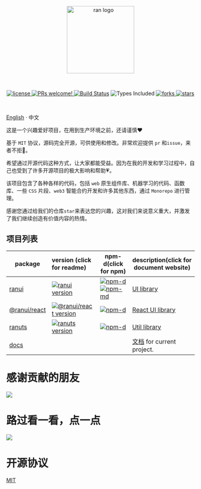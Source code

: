 <p align="center">
  <a href="https://chaxus.github.io/ran/" target="_blank" rel="noopener noreferrer">
    <img width="180" src="https://chaxus.github.io/ran/icon.png" alt="ran logo">
  </a>
</p>
<br/>

<p align="center">
<a href="https://github.com/chaxus/ran">
    <img src="https://img.shields.io/badge/license-MIT-blue.svg" alt="license">
</a>
<a href="https://github.com/chaxus/ran">
    <img src="https://img.shields.io/badge/PRs-welcome-brightgreen.svg?style=flat" alt="PRs welcome!" />
</a>
<a href="https://github.com/chaxus/ran"><img src="https://img.shields.io/github/actions/workflow/status/chaxus/ran/ci.yml" alt="Build Status"></a>
<img src="https://badgen.net/npm/types/ranui" alt="Types Included">
<a href="https://github.com/chaxus/ran">
    <img src="https://img.shields.io/github/forks/chaxus/ran" alt="forks">
</a>
<a href="https://github.com/chaxus/ran">
    <img src="https://img.shields.io/github/stars/chaxus/ran" alt="stars">
</a>
</p>
<br/>

[English](./readme.md) · 中文

这是一个兴趣爱好项目，在用到生产环境之前，还请谨慎❤️

基于 `MIT` 协议，源码完全开源，可供使用和修改。非常欢迎提供 `pr` 和`issue`，来者不拒🐶。

希望通过开源代码这种方式，让大家都能受益。因为在我的开发和学习过程中，自己也受到了许多开源项目的极大影响和帮助💗。

该项目包含了各种各样的代码，包括 `web` 原生组件库、机器学习的代码、函数库、一些 `CSS` 片段、`web3` 智能合约开发和许多其他东西，通过 `Monorepo` 进行管理。

感谢您通过给我们的仓库`star`来表达您的兴趣，这对我们来说意义重大，并激发了我们继续创造有价值内容的热情。

## 项目列表

| package                              | version (click for readme)                                                                                          | npm-d(click for npm)                                                                                                                                                                                 | description(click for document website)                     |
| ------------------------------------ | :------------------------------------------------------------------------------------------------------------------ | ---------------------------------------------------------------------------------------------------------------------------------------------------------------------------------------------------- | ----------------------------------------------------------- |
| [ranui](packages/ranui)              | [![ranui version](https://img.shields.io/npm/v/ranui.svg?label=%20)](packages/ranui/readme.md)                      | [![npm-d](https://img.shields.io/npm/dt/ranui.svg)](https://www.npmjs.com/package/ranui) [![npm-md](https://img.shields.io/npm/dm/ranui.svg?style=flat-square)](https://www.npmjs.com/package/ranui) | [UI library](https://chaxus.github.io/ran/src/ranui/)       |
| [@ranui/react](packages/ranui-react) | [![@ranui/react version](https://img.shields.io/npm/v/@ranui/react.svg?label=%20)](packages/@ranui/react/readme.md) | [![npm-d](https://img.shields.io/npm/dt/@ranui/react.svg)](https://www.npmjs.com/package/@ranui/react)                                                                                               | [React UI library](https://chaxus.github.io/ran/src/ranui/) |
| [ranuts](packages/ranuts)            | [![ranuts version](https://img.shields.io/npm/v/ranuts.svg?label=%20)](packages/ranuts/readme.md)                   | [![npm-d](https://img.shields.io/npm/dt/ranuts.svg)](https://www.npmjs.com/package/ranuts)                                                                                                           | [Util library](https://chaxus.github.io/ran/src/ranuts/)    |
| [docs](packages/docs)                |                                                                                                                     |                                                                                                                                                                                                      | [文档](https://chaxus.github.io/ran/) for current project.  |

# 感谢贡献的朋友

<a href="https://github.com/chaxus/ran/graphs/contributors">
  <img src="https://contrib.rocks/image?repo=chaxus/ran" />
</a>

# 路过看一看，点一点

![](http://profile-counter.glitch.me/chaxus-ran/count.svg)

# 开源协议

[MIT](/LICENSE)

<!--
# 星星历史

![Star History Chart](https://api.star-history.com/svg?repos=chaxus/ran&type=Date)

-->

